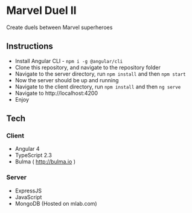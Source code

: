 # Marvel Duel II
Create duels between Marvel superheroes 

## Instructions
* Install Angular CLI - `npm i -g @angular/cli`
* Clone this repository, and navigate to the repository folder
* Navigate to the server directory, run `npm install` and then `npm start`
* Now the server should be up and running
* Navigate to the client directory, run `npm install` and then `ng serve`
* Navigate to http://localhost:4200
* Enjoy

## Tech
### Client
* Angular 4 
* TypeScript 2.3
* Bulma ( http://bulma.io )

### Server
* ExpressJS
* JavaScript
* MongoDB (Hosted on mlab.com)
